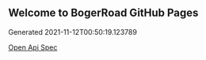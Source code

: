 ## Welcome to BogerRoad GitHub Pages

Generated 2021-11-12T00:50:19.123789

[Open Api Spec](./openapi.yaml)
